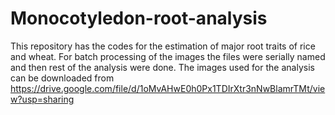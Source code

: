 # Monocotyledon-root-analysis
This repository has the codes for the estimation of major root traits of rice and wheat. For batch processing of the images the files were serially named and then rest of the analysis were done.
The images used for the analysis can be downloaded from https://drive.google.com/file/d/1oMvAHwE0h0Px1TDIrXtr3nNwBlamrTMt/view?usp=sharing 
